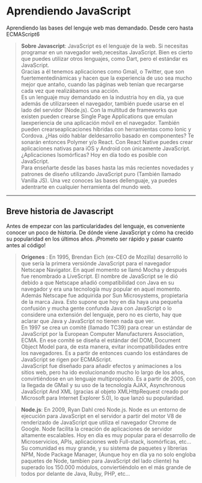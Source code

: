 # Aprendiendo JavaScript
Aprendiendo las bases del lenguje web mas demandado. Desde cero hasta ECMAScript6 <br>

> __Sobre Javascript__:
    JavaScript es el lenguaje de la web. Si necesitas programar en un navegador web,necesitas JavaScript. Bien es cierto que puedes utilizar otros lenguajes, como Dart, pero
    el estándar es JavaScript.<br>
    Gracias a él tenemos aplicaciones como Gmail, o Twitter, que son fuertementedinámicas y hacen que la experiencia de uso sea mucho mejor que antaño, cuando las
    páginas web tenían que recargarse cada vez que realizábamos una acción. <br>
    Es un lenguaje muy demandado en la industria hoy en día, ya que además de utilizarseen el navegador, también puede usarse en el lado del servidor (Node.js). Con la multitud de frameworks que existen pueden crearse Single Page Applications que emulan laexperiencia de una aplicación móvil en el navegador. También pueden crearseaplicaciones híbridas con herramientas como Ionic y Cordova. ¿Has oído hablar deldesarrollo basado en componentes? Te sonarán entonces Polymer y/o React. Con React Native puedes crear aplicaciones nativas para iOS y Android con únicamente JavaScript. ¿Aplicaciones Isomórficas? Hoy en día todo es posible con JavaScript.<br>
    Para enseñarte desde las bases hasta las más recientes novedades y patrones de diseño utilizando JavaScript puro (También llamado Vanilla JS). Una vez conoces las bases dellenguaje, ya puedes adentrarte en cualquier herramienta del mundo web.

---
## Breve historia de Javascript
Antes de empezar con las particularidades del lenguaje, es conveniente conocer un
poco de historia. De dónde viene JavaScript y cómo ha crecido su popularidad en los
últimos años. ¡Prometo ser rápido y pasar cuanto antes al código!

> __Orígenes__ :
    En 1995, Brendan Eich (ex-CEO de Mozilla) desarrolló lo que sería la primera versiónde JavaScript para el navegador Netscape Navigator. En aquel momento se llamó Mocha y después fue renombrado a LiveScript. El nombre de JavaScript se le dió debido a que Netscape añadió compatibilidad con Java en su navegador y era una tecnología muy popular en aquel momento. Además Netscape fue adquirida por Sun Microsystems, propietaria de la marca Java. Esto supone que hoy en día haya una pequeña confusión y mucha gente confunda Java con JavaScript o lo considere una extensión del lenguaje, pero no es cierto, hay que aclarar que Java y JavaScript no tienen nada que ver. <br>
    En 1997 se crea un comité (llamado TC39) para crear un estándar de JavaScript por la European Computer Manufacturers Association, ECMA. En ese comité se diseña el estándar del DOM, Document Object Model para, de esta manera, evitar incompatibilidades entre los navegadores. Es a partir de entonces cuando los estándares de JavaScript se rigen por ECMAScript. <br>
    JavaScript fue diseñado para añadir efectos y animaciones a los sitios web, pero ha ido
    evolucionando mucho lo largo de los años, convirtiéndose en un lenguaje multipropósito. Es a partir de 2005, con la llegada de GMail y su uso de la tecnología AJAX, Asynchronous JavaScript And XML (gracias al objeto XMLHttpRequest creado por Microsoft para Internet Explorer 5.0), lo que lanzó su popularidad.

> __Node.js__:
En 2009, Ryan Dahl creó Node.js. Node es un entorno de ejecución para JavaScript en
el servidor a partir del motor V8 de renderizado de JavaScript que utiliza el navegador
Chrome de Google. Node facilita la creación de aplicaciones de servidor altamente
escalables. Hoy en día es muy popular para el desarrollo de Microservicios, APIs,
aplicaciones web Full-stack, isomórficas, etc... Su comunidad es muy grande, y su
sistema de paquetes y librerias NPM, Node Package Manager, (Aunque hoy en día ya
no solo engloba paquetes de Node, tambien para JavaScript del lado cliente) ha
superado los 150.000 módulos, conviertiéndolo en el más grande de todos por delante
de Java, Ruby, PHP, etc...